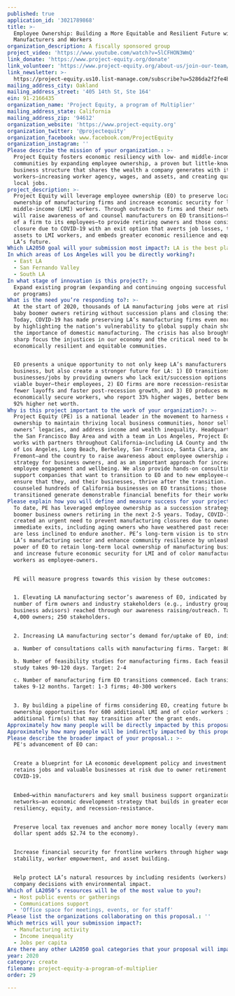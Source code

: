 ```yaml
---
published: true
application_id: '3021789868'
title: >-
  Employee Ownership: Building a More Equitable and Resilient Future with LA’s
  Manufacturers and Workers
organization_description: A fiscally sponsored group
project_video: 'https://www.youtube.com/watch?v=5lCFHON3WmQ'
link_donate: 'https://www.project-equity.org/donate'
link_volunteer: 'https://www.project-equity.org/about-us/join-our-team/'
link_newsletter: >-
  https://project-equity.us10.list-manage.com/subscribe?u=5286da2f2fe4bf3013999afc7&id=5c61d523eb
mailing_address_city: Oakland
mailing_address_street: '405 14th St, Ste 164'
ein: 91-2166435
organization_name: 'Project Equity, a program of Multiplier'
mailing_address_state: California
mailing_address_zip: '94612'
organization_website: 'https://www.project-equity.org'
organization_twitter: '@projectequity'
organization_facebook: www.facebook.com/ProjectEquity
organization_instagram: ''
Please describe the mission of your organization.: >-
  Project Equity fosters economic resiliency with low- and middle-income
  communities by expanding employee ownership, a proven but little-known
  business structure that shares the wealth a company generates with its
  workers—increasing worker agency, wages, and assets, and creating quality
  local jobs. 
project_description: >-
  Project Equity will leverage employee ownership (EO) to preserve local
  ownership of manufacturing firms and increase economic security for low- and
  middle-income (LMI) workers. Through outreach to firms and their networks, we
  will raise awareness of and counsel manufacturers on EO transitions—the sale
  of a firm to its employees—to provide retiring owners and those considering
  closure due to COVID-19 with an exit option that averts job losses, transfers
  assets to LMI workers, and embeds greater economic resilience and equity into
  LA’s future. 
Which LA2050 goal will your submission most impact?: LA is the best place to CREATE
In which areas of Los Angeles will you be directly working?:
  - East LA
  - San Fernando Valley
  - South LA
In what stage of innovation is this project?: >-
  Expand existing program (expanding and continuing ongoing successful projects
  or programs)
What is the need you’re responding to?: >-
  At the start of 2020, thousands of LA manufacturing jobs were at risk from
  baby boomer owners retiring without succession plans and closing their firms.
  Today, COVID-19 has made preserving LA’s manufacturing firms even more urgent
  by highlighting the nation's vulnerability to global supply chain shocks and
  the importance of domestic manufacturing. The crisis has also brought into
  sharp focus the injustices in our economy and the critical need to build more
  economically resilient and equitable communities. 


  EO presents a unique opportunity to not only keep LA’s manufacturers open for
  business, but also create a stronger future for LA: 1) EO transitions preserve
  businesses/jobs by providing owners who lack exit/succession options with a
  viable buyer—their employees, 2) EO firms are more recession-resistant with
  fewer layoffs and faster post-recession growth, and 3) EO produces more
  economically secure workers, who report 33% higher wages, better benefits, and
  92% higher net worth.
Why is this project important to the work of your organization?: >-
  Project Equity (PE) is a national leader in the movement to harness employee
  ownership to maintain thriving local business communities, honor selling
  owners’ legacies, and address income and wealth inequality. Headquartered in
  the San Francisco Bay Area and with a team in Los Angeles, Project Equity
  works with partners throughout California—including LA County and the cities
  of Los Angeles, Long Beach, Berkeley, San Francisco, Santa Clara, and
  Fremont—and the country to raise awareness about employee ownership as an exit
  strategy for business owners, and as an important approach for increasing
  employee engagement and wellbeing. We also provide hands-on consulting to
  support companies that want to transition to EO and to new employee-owners to
  ensure that they, and their businesses, thrive after the transition. We have
  counseled hundreds of California businesses on EO transitions; those that
  transitioned generate demonstrable financial benefits for their workers. 
Please explain how you will define and measure success for your project.: >-
  To date, PE has leveraged employee ownership as a succession strategy for baby
  boomer business owners retiring in the next 2-5 years. Today, COVID-19 has
  created an urgent need to prevent manufacturing closures due to owners seeking
  immediate exits, including aging owners who have weathered past recessions and
  are less inclined to endure another. PE’s long-term vision is to strengthen
  LA’s manufacturing sector and enhance community resilience by unleashing the
  power of EO to retain long-term local ownership of manufacturing businesses
  and increase future economic security for LMI and of color manufacturing
  workers as employee-owners. 


  PE will measure progress towards this vision by these outcomes:


  1. Elevating LA manufacturing sector’s awareness of EO, indicated by the
  number of firm owners and industry stakeholders (e.g., industry groups,
  business advisors) reached through our awareness raising/outreach. Target:
  4,000 owners; 250 stakeholders.


  2. Increasing LA manufacturing sector’s demand for/uptake of EO, indicated by:

  a. Number of consultations calls with manufacturing firms. Target: 80

  b. Number of feasibility studies for manufacturing firms. Each feasibility
  study takes 90-120 days. Target: 2-4

  c. Number of manufacturing firm EO transitions commenced. Each transition
  takes 9-12 months. Target: 1-3 firms; 40-300 workers 


  3. By building a pipeline of firms considering EO, creating future business
  ownership opportunities for 600 additional LMI and of color workers in
  additional firm(s) that may transition after the grant ends.
Approximately how many people will be directly impacted by this proposal?: '370'
Approximately how many people will be indirectly impacted by this proposal?: '4600'
Please describe the broader impact of your proposal.: >-
  PE's advancement of EO can:


  Create a blueprint for LA economic development policy and investment that
  retains jobs and valuable businesses at risk due to owner retirement and
  COVID-19.


  Embed—within manufacturers and key small business support organizations and
  networks—an economic development strategy that builds in greater economic
  resiliency, equity, and recession-resistance.


  Preserve local tax revenues and anchor more money locally (every manufacturing
  dollar spent adds $2.74 to the economy).


  Increase financial security for frontline workers through higher wages, job
  stability, worker empowerment, and asset building.


  Help protect LA’s natural resources by including residents (workers) in
  company decisions with environmental impact.
Which of LA2050’s resources will be of the most value to you?:
  - Host public events or gatherings
  - Communications support
  - 'Office space for meetings, events, or for staff'
Please list the organizations collaborating on this proposal.: ''
Which metrics will your submission impact?:
  - Manufacturing activity
  - Income inequality
  - Jobs per capita
Are there any other LA2050 goal categories that your proposal will impact?: []
year: 2020
category: create
filename: project-equity-a-program-of-multiplier
order: 29

---
```

